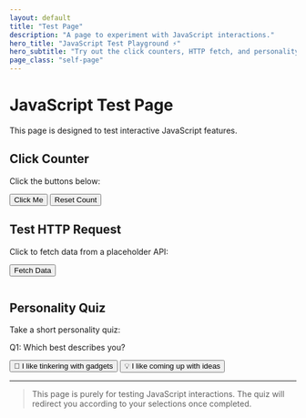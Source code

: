 ```yaml
---
layout: default
title: "Test Page"
description: "A page to experiment with JavaScript interactions."
hero_title: "JavaScript Test Playground ⚡"
hero_subtitle: "Try out the click counters, HTTP fetch, and personality quiz below."
page_class: "self-page"
---
```


# JavaScript Test Page

This page is designed to test interactive JavaScript features.

## Click Counter

<p>Click the buttons below:</p>
<button id="helloBtn">Click Me</button>
<button id="resetBtn">Reset Count</button>
<p id="output"></p>

## Test HTTP Request

<p>Click to fetch data from a placeholder API:</p>
<button id="fetchBtn">Fetch Data</button>
<pre id="fetchOutput"></pre>

## Personality Quiz

<p>Take a short personality quiz:</p>
<div id="quiz">
  <p>Q1: Which best describes you?</p>
  <button data-question="q1" data-answer="gadget">🔧 I like tinkering with gadgets</button>
  <button data-question="q1" data-answer="idea">💡 I like coming up with ideas</button>
</div>

<p id="quiz-output"></p>

<!-- Hidden field to hold JSON answers -->
<input type="hidden" id="quizData" value="{}">

---

> This page is purely for testing JavaScript interactions. The quiz will redirect you according to your selections once completed.

